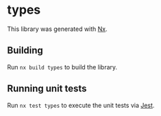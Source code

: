 # types

This library was generated with [Nx](https://nx.dev).



## Building

Run `nx build types` to build the library.





## Running unit tests

Run `nx test types` to execute the unit tests via [Jest](https://jestjs.io).


